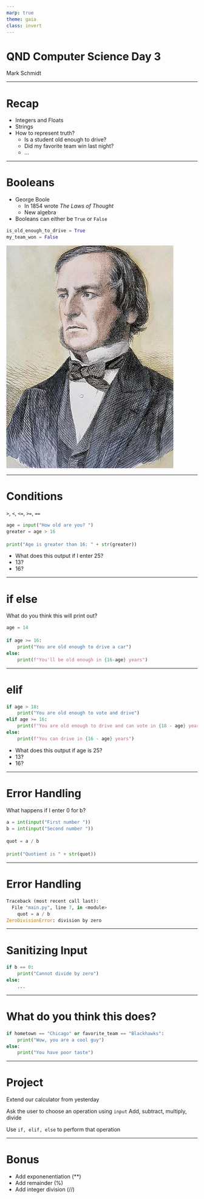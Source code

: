```yaml
---
marp: true
theme: gaia
class: invert
---
```


# QND Computer Science Day 3
Mark Schmidt

--- 

# Recap

- Integers and Floats
- Strings
- How to represent truth?
    - Is a student old enough to drive?
    - Did my favorite team win last night?
    - ...

---

# Booleans

- George Boole
    - In 1854 wrote *The Laws of Thought*
    - New algebra
- Booleans can either be `True` or `False`

```python
is_old_enough_to_drive = True
my_team_won = False
```

![bg right w:500](../assets/boole.jpeg)

--- 

# Conditions

`>`, `<`, `<=`, `>=`, `==`

```python
age = input("How old are you? ")
greater = age > 16

print("Age is greater than 16: " + str(greater))
```

- What does this output if I enter 25?
- 13?
- 16? 

---

# if else

What do you think this will print out?

```python
age = 14

if age >= 16:
    print("You are old enough to drive a car")
else:
    print(f"You'll be old enough in {16-age} years")
```

<!-- This is where we introduce f-strings for concatenation-->
<!-- Explain that normal concatenation is fine, but this is preferred among most programmers-->

---

# elif

<!-- Multiple conditions! -->

```python
if age > 18:
    print("You are old enough to vote and drive")
elif age >= 16:
    print(f"You are old enough to drive and can vote in {18 - age} years")
else: 
    print(f"You can drive in {16 - age} years")
```
- What does this output if age is 25?
- 13?
- 16? 

---

# Error Handling

What happens if I enter 0 for b?

```python
a = int(input("First number "))
b = int(input("Second number "))

quot = a / b

print("Quotient is " + str(quot))
```
<!-- Crash will occur -->

---

# Error Handling

```python
Traceback (most recent call last):
  File "main.py", line 7, in <module>
    quot = a / b
ZeroDivisionError: division by zero
```

---

# Sanitizing Input

```python
if b == 0:
    print("Cannot divide by zero")
else:
    ...
```

---

# What do you think this does?

```python
if hometown == "Chicago" or favorite_team == "Blackhawks":
    print("Wow, you are a cool guy")
else:
    print("You have poor taste")
```
<!-- You can use and in a similar way -->
---

# Project 

Extend our calculator from yesterday

Ask the user to choose an operation using `input`
Add, subtract, multiply, divide

Use `if, elif, else` to perform that operation

---

# Bonus
- Add exponenentiation (**)
- Add remainder (%)
- Add integer division (//)